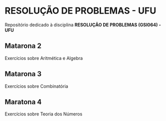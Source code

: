 # RESOLUÇÃO DE PROBLEMAS - UFU

Repositório dedicado à disciplina **RESOLUÇÃO DE PROBLEMAS (GSI064) - UFU**

## Matarona 2
Exercícios sobre Aritmética e Algebra

## Matarona 3
Exercícios sobre Combinatória

## Maratona 4
Exercícios sobre Teoria dos Números
